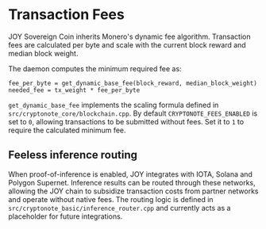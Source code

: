 # Transaction Fees

JOY Sovereign Coin inherits Monero's dynamic fee algorithm. Transaction fees are calculated per byte and scale with the current block reward and median block weight.

The daemon computes the minimum required fee as:

```
fee_per_byte = get_dynamic_base_fee(block_reward, median_block_weight)
needed_fee = tx_weight * fee_per_byte
```

`get_dynamic_base_fee` implements the scaling formula defined in `src/cryptonote_core/blockchain.cpp`. By default `CRYPTONOTE_FEES_ENABLED` is set to `0`, allowing transactions to be submitted without fees. Set it to `1` to require the calculated minimum fee.

## Feeless inference routing

When proof-of-inference is enabled, JOY integrates with IOTA, Solana and Polygon Supernet. Inference results can be routed through these networks, allowing the JOY chain to subsidize transaction costs from partner networks and operate without native fees.
The routing logic is defined in `src/cryptonote_basic/inference_router.cpp` and currently acts as a placeholder for future integrations.
